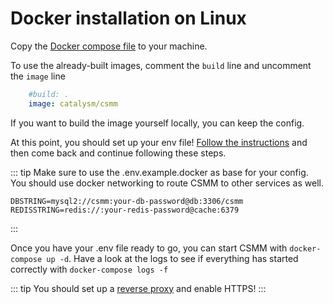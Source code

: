 # Docker installation on Linux




Copy the [Docker compose file](https://github.com/CatalysmsServerManager/7-days-to-die-server-manager/blob/master/docker-compose.yml) to your machine.

To use the already-built images, comment the `build` line and uncomment the `image` line

```yml
    #build: .
    image: catalysm/csmm
```

If you want to build the image yourself locally, you can keep the config.

At this point, you should set up your env file! [Follow the instructions](/en/CSMM/self-host/configuration.html) and then come back and continue following these steps.


::: tip
Make sure to use the .env.example.docker as base for your config. You should use docker networking to route CSMM to other services as well.

```
DBSTRING=mysql2://csmm:your-db-password@db:3306/csmm
REDISSTRING=redis://:your-redis-password@cache:6379
```
:::


Once you have your .env file ready to go, you can start CSMM with `docker-compose up -d`. Have a look at the logs to see if everything has started correctly with `docker-compose logs -f`

::: tip
You should set up a [reverse proxy](/en/CSMM/self-host/reverse-proxy.html) and enable HTTPS!
:::